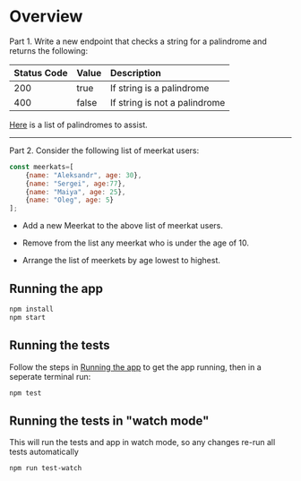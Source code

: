 # Overview

Part 1. Write a new endpoint that checks a string for a palindrome and returns the following:

| Status Code | Value | Description                   |
| ----------- | ----- | :---------------------------- |
| 200         | true  | If string is a palindrome     |
| 400         | false | If string is not a palindrome |

  [Here](https://examples.yourdictionary.com/palindrome-examples.html) is a list of palindromes to assist.

---

Part 2. Consider the following list of meerkat users:

```javascript
const meerkats=[
    {name: "Aleksandr", age: 30},
    {name: "Sergei", age:77},
    {name: "Maiya", age: 25},
    {name: "Oleg", age: 5}
];
```
 - Add a new Meerkat to the above list of meerkat users.
 
 - Remove from the list any meerkat who is under the age of 10.

 - Arrange the list of meerkets by age lowest to highest.

## Running the app

```bash
npm install
npm start
```

## Running the tests

Follow the steps in [Running the app](#running-the-app) to get the app running, then in a seperate terminal run:

```bash
npm test
```

## Running the tests in "watch mode"

This will run the tests and app in watch mode, so any changes re-run all tests automatically

```bash
npm run test-watch
```
